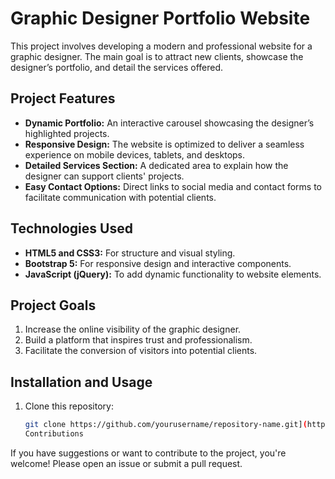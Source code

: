# Graphic Designer Portfolio Website

This project involves developing a modern and professional website for a graphic designer. The main goal is to attract new clients, showcase the designer’s portfolio, and detail the services offered.

## Project Features

- **Dynamic Portfolio:** An interactive carousel showcasing the designer’s highlighted projects.
- **Responsive Design:** The website is optimized to deliver a seamless experience on mobile devices, tablets, and desktops.
- **Detailed Services Section:** A dedicated area to explain how the designer can support clients' projects.
- **Easy Contact Options:** Direct links to social media and contact forms to facilitate communication with potential clients.

## Technologies Used

- **HTML5 and CSS3:** For structure and visual styling.
- **Bootstrap 5:** For responsive design and interactive components.
- **JavaScript (jQuery):** To add dynamic functionality to website elements.

## Project Goals

1. Increase the online visibility of the graphic designer.
2. Build a platform that inspires trust and professionalism.
3. Facilitate the conversion of visitors into potential clients.

## Installation and Usage

1. Clone this repository:
   ```bash
   git clone https://github.com/yourusername/repository-name.git](https://github.com/MatiasYacob/ProyectoJavierPagina
   Contributions
If you have suggestions or want to contribute to the project, you're welcome! Please open an issue or submit a pull request.
